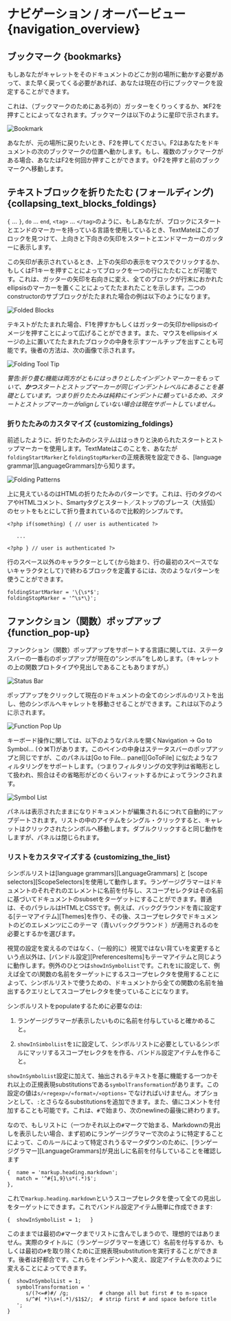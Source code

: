 # ナビゲーション / オーバービュー {navigation_overview}

## ブックマーク {bookmarks}

もしあなたがキャレットをそのドキュメントのどこか別の場所に動かす必要があって、また早く戻ってくる必要があれば、あなたは現在の行にブックマークを設定することができます。

これは、（ブックマークのためにある列の）ガッターをくりっくするか、&#x2318;F2を押すことによってなされます。ブックマークは以下のように星印で示されます。

![Bookmark](bookmark.png)

あなたが、元の場所に戻りたいとき、F2を押してください。F2はあなたをドキュメントの次のブックマークの位置へ動かします。もし、複数のブックマークがある場合、あなたはF2を何回か押すことができます。&#x21E7;F2を押すと前のブックマークへ移動します。

## テキストブロックを折りたたむ (フォールディング) {collapsing_text_blocks_foldings}

`{` … `}`, `do` … `end`, `<tag>` … `</tag>`のように、もしあなたが、ブロックにスタートとエンドのマーカーを持っている言語を使用しているとき、TextMateはこのブロックを見つけて、上向きと下向きの矢印をスタートとエンドマーカーのガッターに表示します。

この矢印が表示されているとき、上下の矢印の表示をマウスでクリックするか、もしくはF1キーを押すことによってブロックを一つの行にたたむことが可能です。これは、ガッターの矢印を右向きに変え、全てのブロックが行末におかれたellipsisのマーカーを置くことによってたたまれたことを示します。二つのconstructorのサブブロックがたたまれた場合の例は以下のようになります。

![Folded Blocks](folded_blocks.png)

テキストがたたまれた場合、F1を押すかもしくはガッターの矢印かellipsisのイメージを押すことによって広げることができます。また、マウスをellipsisイメージの上に置いてたたまれたブロックの中身を示すツールチップを出すことも可能です。後者の方法は、次の画像で示されます。

![Folding Tool Tip](folding_tool_tip.png)

_警告:折り畳む機能は両方がともにはっきりとしたインデントマーカーをもっていて、**かつ**スタートとストップマーカーが同じインデントレベルにあることを基礎としています。つまり折りたたみは純粋にインデントに頼っているため、スタートとストップマーカーがalignしていない場合は現在サポートしていません。_

### 折りたたみのカスタマイズ {customizing_foldings}

前述したように、折りたたみのシステムははっきりと決められたスタートとストップマーカーを使用します。TextMateはこのことを、あなたが`foldingStartMarker`と`foldingStopMarker`の正規表現を設定できる、[language grammar][LanguageGrammars]から知ります。

![Folding Patterns](folding_patterns.png)

<!-- Shown above are the HTML folding patterns, which are all relatively simple because they fold on a selected set of tag pairs, HTML comments, some Smarty tags and start/stop braces when either last on the line or used in embedded code tags like this: -->

上に見えているのはHTMLの折りたたみのパターンです。これは、行のタグのペアやHTMLコメント、Smartyタグとスタート／ストップのブレース（大括弧）のセットをもとにして折り畳まれているので比較的シンプルです。<!-- TODO can't translate when either blah blah.. -->


    <?php if(something) { // user is authenticated ?>

       ...

    <?php } // user is authenticated ?>


行のスペース以外のキャラクターとして`{`から始まり、行の最初のスペースでないキャラクタとして`}`で終わるブロックを定義するには、次のようなパターンを使うことができます。


    foldingStartMarker = '\{\s*$';
    foldingStopMarker = '^\s*\}';


## ファンクション（関数）ポップアップ {function_pop-up}


ファンクション（関数）ポップアップをサポートする言語に関しては、ステータスバーの一番右のポップアップが現在の“シンボル”をしめします。（キャレットの上の関数プロトタイプや見出しであることもありますが。）

![Status Bar](status_bar.png)

ポップアップをクリックして現在のドキュメントの全てのシンボルのリストを出し、他のシンボルへキャレットを移動させることができます。これは以下のように示されます。

![Function Pop Up](function_pop_up.png)

キーボード操作に関しては、以下のようなパネルを開くNavigation &#x2192; Go to Symbol… (&#x21E7;&#x2318;T)があります。このペインの中身はステータスバーのポップアップと同じですが、このパネルは[Go to File… panel][GoToFile] に似たようなフィルタリングをサポートします。（つまりフィルタリングの文字列は省略形として扱われ、照合はその省略形がどのくらいフィットするかによってランクされます。

![Symbol List](symbol_list.png)

パネルは表示されたままになりドキュメントが編集されるにつれて自動的にアップデートされます。リストの中のアイテムをシングル・クリックすると、キャレットはクリックされたシンボルへ移動します。ダブルクリックすると同じ動作をしますが、パネルは閉じられます。

### リストをカスタマイズする {customizing_the_list}

シンボルリストは[language grammars][LanguageGrammars] と [scope selectors][ScopeSelectors]を使用して動作します。ランゲージグラマーはドキュメントのそれぞれのエレメントに名前を付与し、スコープセレクタはその名前に基づいてドキュメントのsubsetをターゲットにすることができます。普通は、そのパラレルはHTMLとCSSです。例えば、バックグラウンドを青に設定する[テーマアイテム][Themes]を作り、その後、スコープセレクタでドキュメントのどのエレメンツにこのテーマ（青いバックグラウンド
）が適用されるのを必要とするかを選びます。


視覚の設定を変えるのではなく、（一般的に）視覚ではない背ていを変更するという点以外は、[バンドル設定][PreferencesItems]もテーマアイテムと同じように動作します。例外のひとつは`showInSymbolList`です。これを`1`に設定して、例えば全ての\関数の名前をターゲットにするスコープセレクタを使用することによって、シンボルリストで使うための、ドキュメントから全ての関数の名前を抽出するクエリとしてスコープセレクタを使っていることになります。

シンボルリストをpopulateするために必要なのは:

 1. ランゲージグラマーが表示したいものに名前を付与していると確かめること。

 2. `showInSimbolList`を`1`に設定して、シンボルリストに必要としているシンボルにマッリするスコープセレクタをを作る、バンドル設定アイテムを作ること。


`showInSymbolList`設定に加えて、抽出されるテキストを基に機能する一つかそれ以上の正規表現substitutionsである`symbolTransformation`があります。この設定の値は`s/«regexp»/«format»/«options»` でなければいけません。オプションとして、`:`とさらなるsubstitutionsを追加できます。また、値にコメントを付加することも可能です。これは、`#`で始まり、次のnewlineの最後に終わります。

なので、もしリストに（一つかそれ以上の`#`マークで始まる、Markdownの見出しを表示したい場合、まず初めにランゲージグラマーで次のように特定することによって、このルールによって特定されうるマークダウンのために、[ランゲージグラマー][LanguageGrammars]が見出しに名前を付与していることを確認します

    {  name = 'markup.heading.markdown';
       match = '^#{1,9}\s*(.*)$';
    },


これで`markup.heading.markdown`というスコープセレクタを使って全ての見出しをターゲットにできます。これでバンドル設定アイテム簡単に作成できます:


    {  showInSymbolList = 1;   }



このままでは最初の`#`マークまでリストに含んでしまうので、理想的ではありません。実際のタイトルに（ランゲージグラマーを通じて）名前を付与するか、もしくは最初の`#`を取り除くために正規表現substitutionを実行することができます。後者は好都合です。これらをインデントへ変え、設定アイテムを次のように変えることによってできます。<!-- TODO: I can't understand the passage well. I will revisit this passage. I hope the actual code helps. -->

    {  showInSymbolList = 1;
       symbolTransformation = '
          s/(?<=#)#/ /g;          # change all but first # to m-space
          s/^#( *)\s+(.*)/$1$2/;  # strip first # and space before title
       ';
    }
